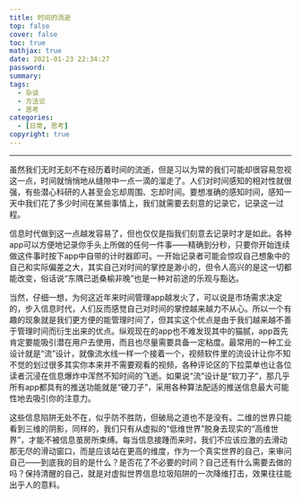 ```yaml
---
title: 时间的流逝
top: false
cover: false
toc: true
mathjax: true
date: 2021-01-23 22:34:27
password:
summary:
tags: 
  - 杂谈
  - 方法论
  - 思考
categories: 
  - [日常, 思考]
copyright: true
---
```


*******

​       虽然我们无时无刻不在经历着时间的流逝，但是习以为常的我们可能却很容易忽视这一点，时间就悄悄地从缝隙中一点一滴的溜走了。人们对时间感知的相对性就很强，有些潜心科研的人甚至会忘却周围、忘却时间。要想准确的感知时间，感知一天中我们花了多少时间在某些事情上，我们就需要去刻意的记录它，记录这一过程。

​       信息时代做到这一点越发容易了，但也仅仅是指我们刻意去记录时才是如此。各种app可以方便地记录你手头上所做的任何一件事——精确到分秒，只要你开始连续做这件事时按下app中自带的计时器即可。一开始记录者可能会惊叹自己想象中的自己和实际偏差之大，其实自己对时间的掌控是渺小的，但令人高兴的是这一切都能改变，俗话说“东隅已逝桑榆非晚”也是一种对前途的乐观与豁达。
<!-- more -->
​        当然，仔细一想，为何这近年来时间管理app越发火了，可以说是市场需求决定的，步入信息时代，人们反而感觉自己对时间的掌控越来越力不从心。所以一个有趣的现象就是我们更方便的能管理时间了，但其实这个优点是由于我们越来越不善于管理时间而衍生出来的优点。纵观现在的app也不难发现其中的猫腻，app首先肯定要能吸引潜在用户去使用，而且也尽量需要具备一定粘度。最常用的一种工业设计就是“流”设计，就像流水线一样一个接着一个，视频软件里的流设计让你不知不觉的划过很多其实你本来并不需要观看的视频，各种评论区的下拉菜单也让各位读者沉浸在信息爆炸中浑然不知时间的飞逝。如果说“流”设计是“软刀子”，那几乎所有app都具有的推送功能就是“硬刀子”，采用各种算法配适的推送信息最大可能性地去吸引你的注意力。

​        这些信息陷阱无处不在，似乎防不胜防，但破局之道也不是没有。二维的世界只能看到三维的阴影，同样的，我们只有从虚拟的“低维世界”脱身去现实的“高维世界”，才能不被信息茧房所束缚。每当信息接踵而来时，我们不应该应激的去滑动那无尽的滑动窗口，而是应该站在更高的维度，作为一个真实世界的自己，来审问自己——到底我的目的是什么？是否花了不必要的时间？自己还有什么需要去做的吗？保持清醒的自己，就是对虚拟世界信息垃圾陷阱的一次降维打击，效果往往能出乎人的意料。